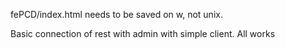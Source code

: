 fePCD/index.html needs to be saved on w, not unix.

Basic connection of rest with admin with simple client. All works
